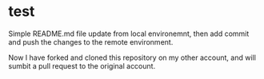 # test

Simple README.md file update from local environemnt, then add commit and push the changes to the remote environment.

Now I have forked and cloned this repository on my other account, and will sumbit a pull request to the original account.
